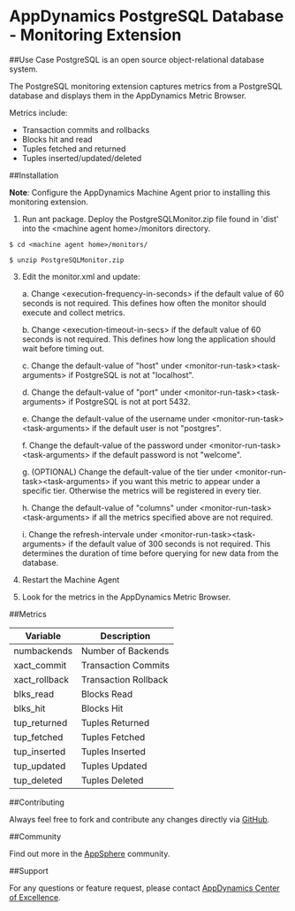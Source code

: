 # AppDynamics PostgreSQL Database - Monitoring Extension

##Use Case
PostgreSQL is an open source object-relational database system.

The PostgreSQL monitoring extension captures metrics from a PostgreSQL database and displays them in the AppDynamics Metric Browser. 

Metrics include:
* Transaction commits and rollbacks
* Blocks hit and read
* Tuples fetched and returned
* Tuples inserted/updated/deleted


##Installation

**Note**: Configure the AppDynamics Machine Agent prior to installing this monitoring extension.

1. Run ant package. Deploy the PostgreSQLMonitor.zip file found in 'dist' into the \<machine agent home\>/monitors directory.

```
$ cd <machine agent home>/monitors/

$ unzip PostgreSQLMonitor.zip

```
3. Edit the monitor.xml and update:

	a. Change \<execution-frequency-in-seconds\> if the default value of 60 seconds is not required. This defines how often the monitor should
execute and collect metrics.  

	b.  Change \<execution-timeout-in-secs\> if the default value of 60 seconds is not required. This defines how long the application should
wait before timing out.  

	c. Change the default-value of "host" under \<monitor-run-task\>\<task-arguments\> if PostgreSQL is not at
"localhost".  

	d. Change the default-value of "port" under \<monitor-run-task\>\<task-arguments\> if PostgreSQL is not at port 5432.  
	
	e. Change the default-value of the username under \<monitor-run-task\>\<task-arguments\> if the default user is not "postgres".  
	
	f. Change the default-value of the password under <monitor-run-task\>\<task-arguments\> if the default password is not "welcome".  
	
	g. (OPTIONAL) Change the default-value of the tier under \<monitor-run-task\>\<task-arguments\> if you want this metric to appear under a specific tier. Otherwise the metrics will be registered in every tier. 
	
	h. Change the default-value of "columns" under \<monitor-run-task\>\<task-arguments\> if all the metrics specified above are not required.  
	
	i. Change the refresh-intervale under \<monitor-run-task\>\<task-arguments\> if the default value of 300 seconds is not required. This determines the duration of time before querying for new data from the database.

4. Restart the Machine Agent
5. Look for the metrics in the AppDynamics Metric Browser.  



##Metrics

| Variable | Description |
| --- | --- |
| numbackends | Number of Backends |
| xact\_commit | Transaction Commits |
| xact\_rollback | Transaction Rollback |
| blks\_read | Blocks Read |
| blks\_hit | Blocks Hit |
| tup\_returned | Tuples Returned |
| tup\_fetched | Tuples Fetched |
| tup\_inserted | Tuples Inserted |
| tup\_updated | Tuples Updated |
| tup\_deleted | Tuples Deleted |


  


##Contributing

Always feel free to fork and contribute any changes directly via [GitHub](https://github.com/Appdynamics/postgresql-monitoring-extension).

##Community

Find out more in the [AppSphere](http://appsphere.appdynamics.com/t5/Extensions/PostgresSQL-Database-Monitoring-Extension/idi-p/837) community.

##Support

For any questions or feature request, please contact [AppDynamics Center of Excellence](mailto:ace-request@appdynamics.com).
